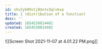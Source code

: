 ```yaml
---
id: shv2yk09stj0dxtx3qlvkvp
title: 1 (distribution of a function)
desc: ''
updated: 1654530814402
created: 1654530814402
---
```

![[Screen Shot 2021-11-07 at 4.01.22 PM.png]]
